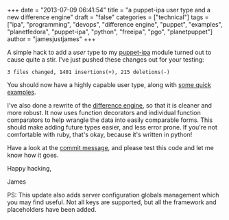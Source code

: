 +++
date = "2013-07-09 06:41:54"
title = "a puppet-ipa user type and a new difference engine"
draft = "false"
categories = ["technical"]
tags = ["ipa", "programming", "devops", "difference engine", "puppet", "examples", "planetfedora", "puppet-ipa", "python", "freeipa", "pgo", "planetpuppet"]
author = "jamesjustjames"
+++

A simple hack to add a <em>user</em> type to my <a href="https://github.com/purpleidea/puppet-ipa">puppet-ipa</a> module turned out to cause quite a stir. I've just pushed these changes out for your testing:
```
3 files changed, 1401 insertions(+), 215 deletions(-)
```
You should now have a highly capable user type, along with <a href="https://github.com/purpleidea/puppet-ipa/blob/master/examples/simple-usage3.pp#L13">some quick examples</a>.

I've also done a rewrite of the <a href="https://github.com/purpleidea/puppet-ipa/blob/master/files/diff.py">difference engine</a>, so that it is cleaner and more robust. It now uses function decorators and individual function comparators to help wrangle the data into easily comparable forms. This should make adding future types easier, and less error prone. If you're not comfortable with ruby, that's okay, because it's written in python!

Have a look at the <a href="https://github.com/purpleidea/puppet-ipa/commit/ba515e13968bf83902735cfb7be33556db6ae4ec">commit message</a>, and please test this code and let me know how it goes.

Happy hacking,

James

PS: This update also adds server configuration globals management which you may find useful. Not all keys are supported, but all the framework and placeholders have been added.

&nbsp;

